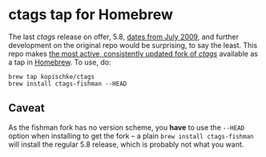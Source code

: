 # ctags tap for Homebrew

The last *ctags* release on offer, 5.8, [dates from July 2009][1], and further development on the original repo would be surprising, to say the least. This repo makes [the most active, consistently updated fork of *ctags*][2] available as a tap in [Homebrew][3]. To use, do:

    brew tap kopischke/ctags
    brew install ctags-fishman --HEAD

## Caveat

As the fishman fork has no version scheme, you **have** to use the `--HEAD` option when installing to get the fork – a plain `brew install ctags-fishman` will install the regular 5.8 release, which is probably not what you want.

[1]: http://ctags.sourceforge.net/
[2]: https://github.com/fishman/ctags
[3]: https://github.com/Homebrew/homebrew